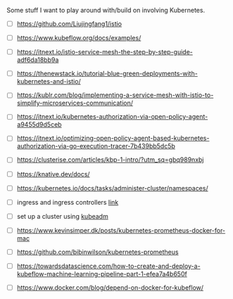 Some stuff I want to play around with/build on involving Kubernetes.


- [ ] https://github.com/Liujingfang1/istio

- [ ] https://www.kubeflow.org/docs/examples/

- [ ] https://itnext.io/istio-service-mesh-the-step-by-step-guide-adf6da18bb9a

- [ ] https://thenewstack.io/tutorial-blue-green-deployments-with-kubernetes-and-istio/

- [ ] https://kublr.com/blog/implementing-a-service-mesh-with-istio-to-simplify-microservices-communication/

- [ ] https://itnext.io/kubernetes-authorization-via-open-policy-agent-a9455d9d5ceb

- [ ] https://itnext.io/optimizing-open-policy-agent-based-kubernetes-authorization-via-go-execution-tracer-7b439bb5dc5b

- [ ] https://clusterise.com/articles/kbp-1-intro/?utm_sq=gbq989nxbj

- [ ] https://knative.dev/docs/

- [ ] https://kubernetes.io/docs/tasks/administer-cluster/namespaces/

- [ ] ingress and ingress controllers [link](https://kubernetes.io/docs/concepts/services-networking/ingress-controllers/)

- [ ] set up a cluster using [kubeadm](https://kubernetes.io/docs/setup/production-environment/tools/kubeadm/create-cluster-kubeadm/) 

- [ ] https://www.kevinsimper.dk/posts/kubernetes-prometheus-docker-for-mac

- [ ] https://github.com/bibinwilson/kubernetes-prometheus

- [ ] https://towardsdatascience.com/how-to-create-and-deploy-a-kubeflow-machine-learning-pipeline-part-1-efea7a4b650f
- [ ] https://www.docker.com/blog/depend-on-docker-for-kubeflow/